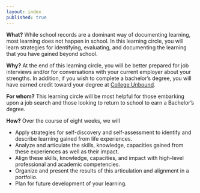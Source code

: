 ```yaml
---
layout: index
published: true
---
```


**What?** While school records are a dominant way of documenting learning, most learning does not happen in school. In this learning circle, you will learn strategies for identifying, evaluating, and documenting the learning that you have gained beyond school. 

**Why?** At the end of this learning circle, you will be better prepared for job interviews and/or for conversations with your current employer about your strengths. In addition, if you wish to complete a bachelor’s degree, you will have earned credit toward your degree at [College Unbound](https://www.collegeunbound.org).

**For whom?** This learning circle will be most helpful for those embarking upon a job search and those looking to return to school to earn a Bachelor’s degree.

**How?** Over the course of eight weeks, we will 
* Apply strategies for self-discovery and self-assessment to identify and describe learning gained from life experiences.
* Analyze and articulate the skills, knowledge, capacities gained from these experiences as well as their impact.
* Align these skills, knowledge, capacities, and impact with high-level professional and academic competencies.
* Organize and present the results of this articulation and alignment in a portfolio.
* Plan for future development of your learning.

